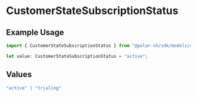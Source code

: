 # CustomerStateSubscriptionStatus

## Example Usage

```typescript
import { CustomerStateSubscriptionStatus } from "@polar-sh/sdk/models/components/customerstatesubscription.js";

let value: CustomerStateSubscriptionStatus = "active";
```

## Values

```typescript
"active" | "trialing"
```